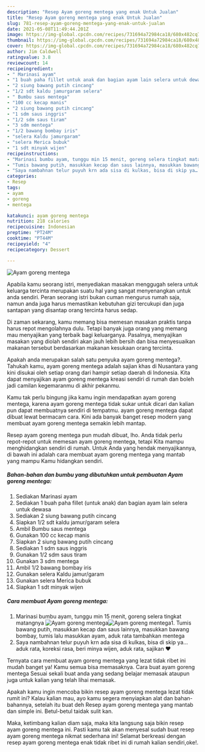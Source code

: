 ```yaml
---
description: "Resep Ayam goreng mentega yang enak Untuk Jualan"
title: "Resep Ayam goreng mentega yang enak Untuk Jualan"
slug: 781-resep-ayam-goreng-mentega-yang-enak-untuk-jualan
date: 2021-05-08T11:49:44.201Z
image: https://img-global.cpcdn.com/recipes/731694a72984ca18/680x482cq70/ayam-goreng-mentega-foto-resep-utama.jpg
thumbnail: https://img-global.cpcdn.com/recipes/731694a72984ca18/680x482cq70/ayam-goreng-mentega-foto-resep-utama.jpg
cover: https://img-global.cpcdn.com/recipes/731694a72984ca18/680x482cq70/ayam-goreng-mentega-foto-resep-utama.jpg
author: Jim Caldwell
ratingvalue: 3.8
reviewcount: 14
recipeingredient:
- " Marinasi ayam"
- "1 buah paha fillet untuk anak dan bagian ayam lain selera untuk dewasa"
- "2 siung bawang putih cincang"
- "1/2 sdt kaldu jamurgaram selera"
- " Bumbu saus mentega"
- "100 cc kecap manis"
- "2 siung bawang putih cincang"
- "1 sdm saus inggris"
- "1/2 sdm saus tiram"
- "3 sdm mentega"
- "1/2 bawang bombay iris"
- "selera Kaldu jamurgaram"
- "selera Merica bubuk"
- "1 sdt minyak wijen"
recipeinstructions:
- "Marinasi bumbu ayam, tunggu min 15 menit, goreng selera tingkat matangnya"
- "Tumis bawang putih, masukkan kecap dan saus lainnya, masukkan bawang bombay, tumis lalu masukkan ayam, aduk rata tambahkan mentega"
- "Saya nambahnan telur puyuh krn ada sisa di kulkas, bisa di skip ya… aduk rata, koreksi rasa, beri minya wijen, aduk rata, sajikan ❤️"
categories:
- Resep
tags:
- ayam
- goreng
- mentega

katakunci: ayam goreng mentega 
nutrition: 218 calories
recipecuisine: Indonesian
preptime: "PT24M"
cooktime: "PT44M"
recipeyield: "4"
recipecategory: Dessert

---
```



![Ayam goreng mentega](https://img-global.cpcdn.com/recipes/731694a72984ca18/680x482cq70/ayam-goreng-mentega-foto-resep-utama.jpg)

Apabila kamu seorang istri, menyediakan masakan menggugah selera untuk keluarga tercinta merupakan suatu hal yang sangat menyenangkan untuk anda sendiri. Peran seorang istri bukan cuman mengurus rumah saja, namun anda juga harus memastikan kebutuhan gizi tercukupi dan juga santapan yang disantap orang tercinta harus sedap.

Di zaman  sekarang, kamu memang bisa memesan masakan praktis tanpa harus repot mengolahnya dulu. Tetapi banyak juga orang yang memang mau menyajikan yang terbaik bagi keluarganya. Pasalnya, menyajikan masakan yang diolah sendiri akan jauh lebih bersih dan bisa menyesuaikan makanan tersebut berdasarkan makanan kesukaan orang tercinta. 



Apakah anda merupakan salah satu penyuka ayam goreng mentega?. Tahukah kamu, ayam goreng mentega adalah sajian khas di Nusantara yang kini disukai oleh setiap orang dari hampir setiap daerah di Indonesia. Kita dapat menyajikan ayam goreng mentega kreasi sendiri di rumah dan boleh jadi camilan kegemaranmu di akhir pekanmu.

Kamu tak perlu bingung jika kamu ingin mendapatkan ayam goreng mentega, karena ayam goreng mentega tidak sukar untuk dicari dan kalian pun dapat membuatnya sendiri di tempatmu. ayam goreng mentega dapat dibuat lewat bermacam cara. Kini ada banyak banget resep modern yang membuat ayam goreng mentega semakin lebih mantap.

Resep ayam goreng mentega pun mudah dibuat, lho. Anda tidak perlu repot-repot untuk memesan ayam goreng mentega, tetapi Kita mampu menghidangkan sendiri di rumah. Untuk Anda yang hendak menyajikannya, di bawah ini adalah cara membuat ayam goreng mentega yang mantab yang mampu Kamu hidangkan sendiri.

<!--inarticleads1-->

##### Bahan-bahan dan bumbu yang dibutuhkan untuk pembuatan Ayam goreng mentega:

1. Sediakan  Marinasi ayam
1. Sediakan 1 buah paha fillet (untuk anak) dan bagian ayam lain selera untuk dewasa
1. Sediakan 2 siung bawang putih cincang
1. Siapkan 1/2 sdt kaldu jamur/garam selera
1. Ambil  Bumbu saus mentega
1. Gunakan 100 cc kecap manis
1. Siapkan 2 siung bawang putih cincang
1. Sediakan 1 sdm saus inggris
1. Gunakan 1/2 sdm saus tiram
1. Gunakan 3 sdm mentega
1. Ambil 1/2 bawang bombay iris
1. Gunakan selera Kaldu jamur/garam
1. Gunakan selera Merica bubuk
1. Siapkan 1 sdt minyak wijen




<!--inarticleads2-->

##### Cara membuat Ayam goreng mentega:

1. Marinasi bumbu ayam, tunggu min 15 menit, goreng selera tingkat matangnya
<img src="https://img-global.cpcdn.com/steps/cc673f936538f8c3/160x128cq70/ayam-goreng-mentega-langkah-memasak-1-foto.jpg" alt="Ayam goreng mentega"><img src="https://img-global.cpcdn.com/steps/dfb912eaa63ef821/160x128cq70/ayam-goreng-mentega-langkah-memasak-1-foto.jpg" alt="Ayam goreng mentega">1. Tumis bawang putih, masukkan kecap dan saus lainnya, masukkan bawang bombay, tumis lalu masukkan ayam, aduk rata tambahkan mentega
1. Saya nambahnan telur puyuh krn ada sisa di kulkas, bisa di skip ya… aduk rata, koreksi rasa, beri minya wijen, aduk rata, sajikan ❤️




Ternyata cara membuat ayam goreng mentega yang lezat tidak ribet ini mudah banget ya! Kamu semua bisa memasaknya. Cara buat ayam goreng mentega Sesuai sekali buat anda yang sedang belajar memasak ataupun juga untuk kalian yang telah lihai memasak.

Apakah kamu ingin mencoba bikin resep ayam goreng mentega lezat tidak rumit ini? Kalau kalian mau, ayo kamu segera menyiapkan alat dan bahan-bahannya, setelah itu buat deh Resep ayam goreng mentega yang mantab dan simple ini. Betul-betul taidak sulit kan. 

Maka, ketimbang kalian diam saja, maka kita langsung saja bikin resep ayam goreng mentega ini. Pasti kamu tak akan menyesal sudah buat resep ayam goreng mentega nikmat sederhana ini! Selamat berkreasi dengan resep ayam goreng mentega enak tidak ribet ini di rumah kalian sendiri,oke!.

